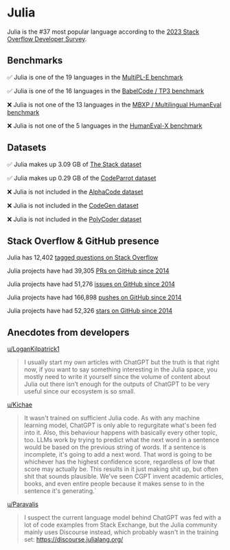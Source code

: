 # Julia

Julia is the #37 most popular language according to the [2023 Stack Overflow Developer Survey](https://survey.stackoverflow.co/2023/#section-most-popular-technologies-programming-scripting-and-markup-languages).

## Benchmarks

✅ Julia is one of the 19 languages in the [MultiPL-E benchmark](https://blog.continue.dev/an-introduction-to-code-llm-benchmarks-for-software-engineers/#:~:text=couple%20notable%20mentions-,4.%20MultiPL%2DE,-Creator%3A%20Northeastern)

✅ Julia is one of the 16 languages in the [BabelCode / TP3 benchmark](https://blog.continue.dev/an-introduction-to-code-llm-benchmarks-for-software-engineers/#:~:text=amazon%2Dscience/mxeval-,12.%20BabelCode%20/%20TP3,-Creator%3A%20Google)

❌ Julia is not one of the 13 languages in the [MBXP / Multilingual HumanEval benchmark](https://blog.continue.dev/an-introduction-to-code-llm-benchmarks-for-software-engineers/#:~:text=11.%20MBXP%20/%20Multilingual%20HumanEval)

❌ Julia is not one of the 5 languages in the [HumanEval-X benchmark](https://blog.continue.dev/an-introduction-to-code-llm-benchmarks-for-software-engineers/#:~:text=Some%20multilingual%C2%A0benchmarks-,10.%20HumanEval%2DX,-Creator%3A%20Tsinghua)

## Datasets

✅ Julia makes up 3.09 GB of [The Stack dataset](https://arxiv.org/abs/2211.15533)

✅ Julia makes up 0.29 GB of the [CodeParrot dataset](https://huggingface.co/datasets/codeparrot/github-code)

❌ Julia is not included in the [AlphaCode dataset](https://arxiv.org/abs/2203.07814)

❌ Julia is not included in the [CodeGen dataset](https://arxiv.org/abs/2203.13474)

❌ Julia is not included in the [PolyCoder dataset](https://arxiv.org/abs/2202.13169)

## Stack Overflow & GitHub presence

Julia has 12,402 [tagged questions on Stack Overflow](https://stackoverflow.com/tags)

Julia projects have had 39,305 [PRs on GitHub since 2014](https://madnight.github.io/githut/#/pull_requests/2023/3)

Julia projects have had 51,276 [issues on GitHub since 2014](https://madnight.github.io/githut/#/issues/2023/3)

Julia projects have had 166,898 [pushes on GitHub since 2014](https://madnight.github.io/githut/#/pushes/2023/3)

Julia projects have had 52,326 [stars on GitHub since 2014](https://madnight.github.io/githut/#/stars/2023/3)

## Anecdotes from developers

[u/LoganKilpatrick1](https://www.reddit.com/r/Julia/comments/zzvkso/comment/j2i6knx/)
> I usually start my own articles with ChatGPT but the truth is that right now, if you want to say something interesting in the Julia space, you mostly need to write it yourself since the volume of content about Julia out there isn’t enough for the outputs of ChatGPT to be very useful since our ecosystem is so small.

[u/Kichae](https://www.reddit.com/r/Julia/comments/112wlle/comment/j8mpgx5/)
> It wasn't trained on sufficient Julia code. As with any machine learning model, ChatGPT is only able to regurgitate what's been fed into it. Also, this behaviour happens with basically every other topic, too. LLMs work by trying to predict what the next word in a sentence would be based on the previous string of words. If a sentence is incomplete, it's going to add a next word. That word is going to be whichever has the highest confidence score, regardless of low that score may actually be. This results in it just making shit up, but often shit that sounds plausible. We've seen CGPT invent academic articles, books, and even entire people because it makes sense to in the sentence it's generating.`

[u/Paravalis](https://www.reddit.com/r/Julia/comments/112wlle/comment/j8qzc0j/)
> I suspect the current language model behind ChatGPT was fed with a lot of code examples from Stack Exchange, but the Julia community mainly uses Discourse instead, which probably wasn't in the training set: https://discourse.julialang.org/